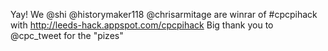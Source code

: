 Yay! We @shi @historymaker118 @chrisarmitage are winrar of #cpcpihack with http://leeds-hack.appspot.com/cpcpihack Big thank you to @cpc_tweet for the "pizes"